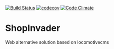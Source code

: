 [![Build Status](https://travis-ci.org/akretion/odoo-shopinvader.svg?branch=8.0)](https://travis-ci.org/akretion/odoo-shopinvader)
[![codecov](https://codecov.io/gh/akretion/odoo-shopinvader/branch/8.0/graph/badge.svg)](https://codecov.io/gh/akretion/odoo-shopinvader/branch/8.0)
[![Code Climate](https://codeclimate.com/github/akretion/odoo-shopinvader/badges/gpa.svg)](https://codeclimate.com/github/akretion/odoo-shopinvader)


ShopInvader
=================

Web alternative solution based on locomotivecms
